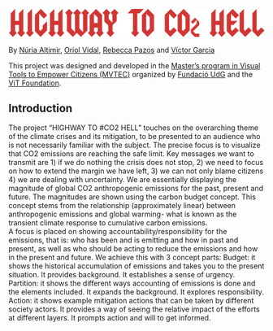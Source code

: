 ![title](/public/favicon_ACDC.svg "Highway to CO2 hell in ACDC inspired font")

By [Núria Altimir](https://twitter.com/naltimir), [Oriol Vidal](https://www.linkedin.com/in/oriol-vidal-porta/), [Rebecca Pazos](https://www.linkedin.com/in/rebeccapazos/) and [Víctor Garcia](https://www.linkedin.com/in/v%C3%ADctor-garcia-dom%C3%ADnguez-9083571a3/)

This project was designed and developed in the [Master’s program in Visual Tools to Empower Citizens (MVTEC)](http://www.mastervisualtoolsudg.com/) organized by [Fundació UdG](https://www.fundacioudg.org/) and the [ViT Foundation](https://www.fundaciovit.org/).

## Introduction 
The project “HIGHWAY TO #CO2 HELL”  touches on the overarching theme of the climate crises and its mitigation,  to be presented to an audience who is not necessarily familiar with the subject. 
The precise focus is to visualize that CO2 emissions are reaching the safe limit. Key messages we want to transmit  are 1) if we do nothing the crisis does not stop, 2) we need to focus on how to extend the margin we have left, 3) we can not only blame citizens 4) we are dealing with uncertainty.
We are essentially displaying the magnitude of global CO2 anthropogenic emissions for the past, present and future. The magnitudes are shown using the carbon budget concept. This concept stems from  the relationship (approximately linear)  between anthropogenic emissions and global warming- what is known as the transient climate response to cumulative carbon emissions.  
A focus is placed on showing accountability/responsibility  for the emissions, that is: who has been and is emitting and how in past and present,  as well as who should be acting to reduce the emissions and how in the present and future.
We achieve this with 3 concept parts:
Budget: it shows the historical accumulation of emissions and  takes you to the present situation. It provides background. It establishes a sense of urgency.
Partition: it  shows the different ways accounting  of emissions is done and the elements included. It expands the background. It explores responsibility.
Action: it shows example mitigation actions that can be taken by different society actors. It provides a way of seeing the relative impact of the efforts at different layers. It prompts action and will to get informed. 
